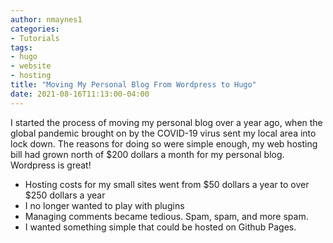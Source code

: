 ```yaml
---
author: nmaynes1
categories:
- Tutorials
tags:
- hugo
- website
- hosting
title: "Moving My Personal Blog From Wordpress to Hugo"
date: 2021-08-16T11:13:00-04:00
---
```


I started the process of moving my personal blog over a year ago, when the global pandemic 
brought on by the COVID-19 virus sent my local area into lock down.
The reasons for doing so were simple enough, my web hosting bill had grown north of 
$200 dollars a month for my personal blog. Wordpress is great!

* Hosting costs for my small sites went from $50 dollars a year to over $250 dollars a year
* I no longer wanted to play with plugins
* Managing comments became tedious. Spam, spam, and more spam. 
* I wanted something simple that could be hosted on Github Pages.

